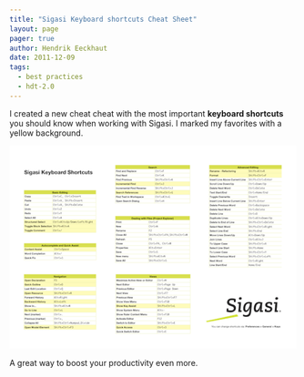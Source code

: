 ```yaml
---
title: "Sigasi Keyboard shortcuts Cheat Sheet"
layout: page 
pager: true
author: Hendrik Eeckhaut
date: 2011-12-09
tags: 
  - best practices
  - hdt-2.0
---
```

I created a new cheat cheat with the most important **keyboard shortcuts** you should know when working with Sigasi. I marked my favorites with a yellow background. 

[![Keyboard shortcuts](images/keyboard_shortcuts.png)](resources/keyboard_shortcuts.pdf)

A great way to boost your productivity even more.
